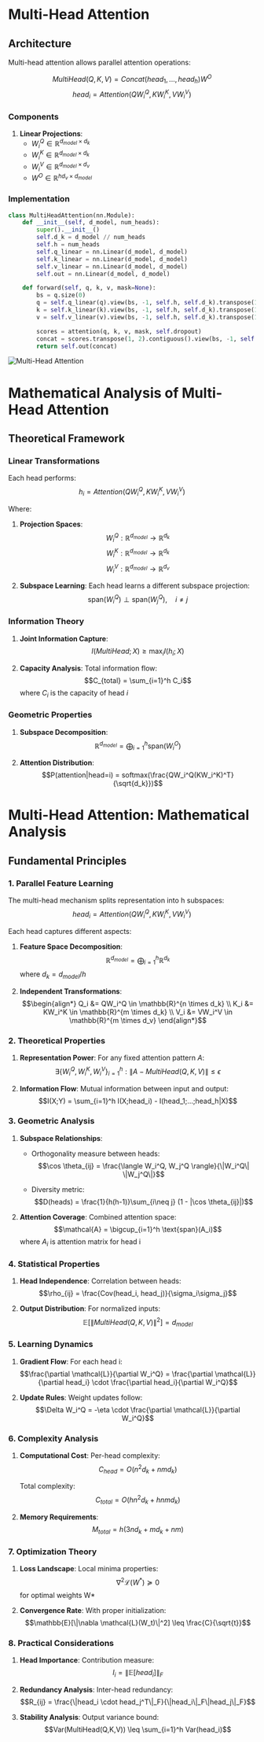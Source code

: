 # Multi-Head Attention

## Architecture

Multi-head attention allows parallel attention operations:

$$MultiHead(Q,K,V) = Concat(head_1,...,head_h)W^O$$
$$head_i = Attention(QW_i^Q, KW_i^K, VW_i^V)$$

### Components

1. **Linear Projections**:
   - $W_i^Q \in \mathbb{R}^{d_{model} \times d_k}$
   - $W_i^K \in \mathbb{R}^{d_{model} \times d_k}$
   - $W_i^V \in \mathbb{R}^{d_{model} \times d_v}$
   - $W^O \in \mathbb{R}^{hd_v \times d_{model}}$

### Implementation
```python
class MultiHeadAttention(nn.Module):
    def __init__(self, d_model, num_heads):
        super().__init__()
        self.d_k = d_model // num_heads
        self.h = num_heads
        self.q_linear = nn.Linear(d_model, d_model)
        self.k_linear = nn.Linear(d_model, d_model)
        self.v_linear = nn.Linear(d_model, d_model)
        self.out = nn.Linear(d_model, d_model)

    def forward(self, q, k, v, mask=None):
        bs = q.size(0)
        q = self.q_linear(q).view(bs, -1, self.h, self.d_k).transpose(1, 2)
        k = self.k_linear(k).view(bs, -1, self.h, self.d_k).transpose(1, 2)
        v = self.v_linear(v).view(bs, -1, self.h, self.d_k).transpose(1, 2)

        scores = attention(q, k, v, mask, self.dropout)
        concat = scores.transpose(1, 2).contiguous().view(bs, -1, self.d_model)
        return self.out(concat)
```

![Multi-Head Attention](./images/multihead_attention.png)

# Mathematical Analysis of Multi-Head Attention

## Theoretical Framework

### Linear Transformations

Each head performs:
$$h_i = Attention(QW_i^Q, KW_i^K, VW_i^V)$$

Where:
1. **Projection Spaces**:
   $$W_i^Q: \mathbb{R}^{d_{model}} \rightarrow \mathbb{R}^{d_k}$$
   $$W_i^K: \mathbb{R}^{d_{model}} \rightarrow \mathbb{R}^{d_k}$$
   $$W_i^V: \mathbb{R}^{d_{model}} \rightarrow \mathbb{R}^{d_v}$$

2. **Subspace Learning**:
   Each head learns a different subspace projection:
   $$\text{span}(W_i^Q) \perp \text{span}(W_j^Q), \quad i \neq j$$

### Information Theory

1. **Joint Information Capture**:
   $$I(MultiHead;X) \geq \max_i I(h_i;X)$$
   
2. **Capacity Analysis**:
   Total information flow:
   $$C_{total} = \sum_{i=1}^h C_i$$
   where $C_i$ is the capacity of head $i$

### Geometric Properties

1. **Subspace Decomposition**:
   $$\mathbb{R}^{d_{model}} = \bigoplus_{i=1}^h \text{span}(W_i^O)$$

2. **Attention Distribution**:
   $$P(attention|head=i) = softmax(\frac{QW_i^Q(KW_i^K)^T}{\sqrt{d_k}})$$

# Multi-Head Attention: Mathematical Analysis

## Fundamental Principles

### 1. Parallel Feature Learning

The multi-head mechanism splits representation into h subspaces:
$$head_i = Attention(QW_i^Q, KW_i^K, VW_i^V)$$

Each head captures different aspects:
1. **Feature Space Decomposition**:
   $$\mathbb{R}^{d_{model}} = \bigoplus_{i=1}^h \mathbb{R}^{d_k}$$
   where $d_k = d_{model}/h$

2. **Independent Transformations**:
   $$\begin{align*}
   Q_i &= QW_i^Q \in \mathbb{R}^{n \times d_k} \\
   K_i &= KW_i^K \in \mathbb{R}^{m \times d_k} \\
   V_i &= VW_i^V \in \mathbb{R}^{m \times d_v}
   \end{align*}$$

### 2. Theoretical Properties

1. **Representation Power**:
   For any fixed attention pattern $A$:
   $$\exists \{W_i^Q, W_i^K, W_i^V\}_{i=1}^h : \|A - MultiHead(Q,K,V)\| \leq \epsilon$$

2. **Information Flow**:
   Mutual information between input and output:
   $$I(X;Y) = \sum_{i=1}^h I(X;head_i) - I(head_1;...;head_h|X)$$

### 3. Geometric Analysis

1. **Subspace Relationships**:
   - Orthogonality measure between heads:
     $$\cos \theta_{ij} = \frac{\langle W_i^Q, W_j^Q \rangle}{\|W_i^Q\| \|W_j^Q\|}$$
   
   - Diversity metric:
     $$D(heads) = \frac{1}{h(h-1)}\sum_{i\neq j} (1 - |\cos \theta_{ij}|)$$

2. **Attention Coverage**:
   Combined attention space:
   $$\mathcal{A} = \bigcup_{i=1}^h \text{span}(A_i)$$
   where $A_i$ is attention matrix for head i

### 4. Statistical Properties

1. **Head Independence**:
   Correlation between heads:
   $$\rho_{ij} = \frac{Cov(head_i, head_j)}{\sigma_i\sigma_j}$$

2. **Output Distribution**:
   For normalized inputs:
   $$\mathbb{E}[\|MultiHead(Q,K,V)\|^2] = d_{model}$$

### 5. Learning Dynamics

1. **Gradient Flow**:
   For each head i:
   $$\frac{\partial \mathcal{L}}{\partial W_i^Q} = \frac{\partial \mathcal{L}}{\partial head_i} \cdot \frac{\partial head_i}{\partial W_i^Q}$$

2. **Update Rules**:
   Weight updates follow:
   $$\Delta W_i^Q = -\eta \cdot \frac{\partial \mathcal{L}}{\partial W_i^Q}$$

### 6. Complexity Analysis

1. **Computational Cost**:
   Per-head complexity:
   $$C_{head} = O(n^2d_k + nmd_k)$$
   
   Total complexity:
   $$C_{total} = O(hn^2d_k + hnmd_k)$$

2. **Memory Requirements**:
   $$M_{total} = h(3nd_k + md_k + nm)$$

### 7. Optimization Theory

1. **Loss Landscape**:
   Local minima properties:
   $$\nabla^2 \mathcal{L}(W^*) \succeq 0$$
   for optimal weights W*

2. **Convergence Rate**:
   With proper initialization:
   $$\mathbb{E}[\|\nabla \mathcal{L}(W_t)\|^2] \leq \frac{C}{\sqrt{t}}$$

### 8. Practical Considerations

1. **Head Importance**:
   Contribution measure:
   $$I_i = \|\mathbb{E}[head_i]\|_F$$

2. **Redundancy Analysis**:
   Inter-head redundancy:
   $$R_{ij} = \frac{\|head_i \cdot head_j^T\|_F}{\|head_i\|_F\|head_j\|_F}$$

3. **Stability Analysis**:
   Output variance bound:
   $$Var(MultiHead(Q,K,V)) \leq \sum_{i=1}^h Var(head_i)$$


